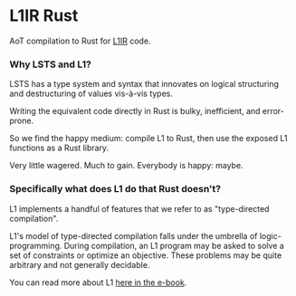 # L1IR Rust
AoT compilation to Rust for [L1IR](https://github.com/andrew-johnson-4/L1IR) code.

### Why LSTS and L1?

LSTS has a type system and syntax that innovates on logical structuring and destructuring of values vis-à-vis types.

Writing the equivalent code directly in Rust is bulky, inefficient, and error-prone.

So we find the happy medium: compile L1 to Rust, then use the exposed L1 functions as a Rust library.

Very little wagered. Much to gain. Everybody is happy: maybe.

### Specifically what does L1 do that Rust doesn't?

L1 implements a handful of features that we refer to as "type-directed compilation".

L1's model of type-directed compilation falls under the umbrella of logic-programming.
During compilation, an L1 program may be asked to solve a set of constraints or optimize an objective.
These problems may be quite arbitrary and not generally decidable.

You can read more about L1 [here in the e-book](https://andrew-johnson-4.github.io/lsts-tutorial/).
